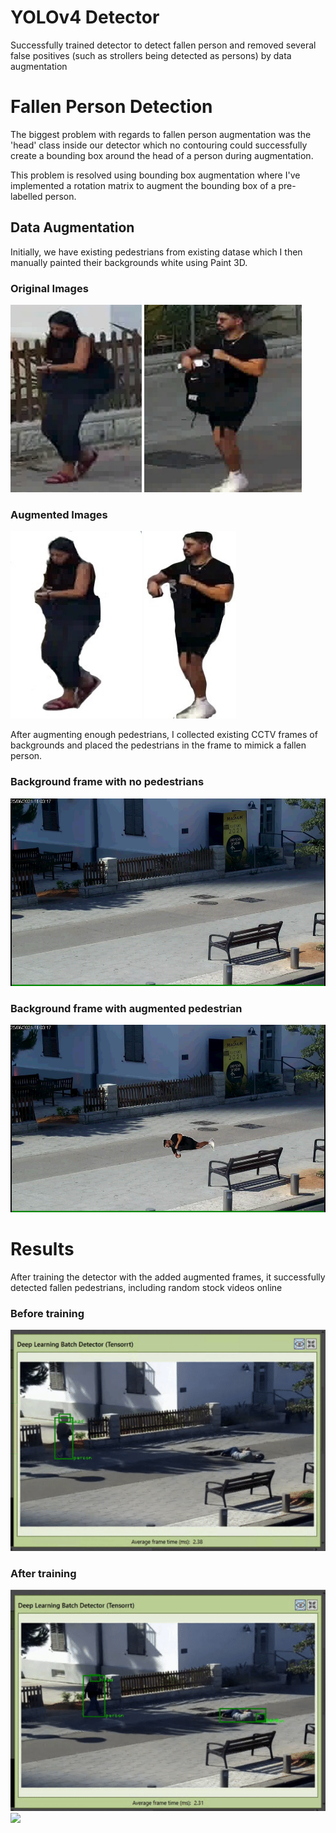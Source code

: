 # YOLOv4 Detector
  Successfully trained detector to detect fallen person and removed several false positives (such as strollers being detected as persons) by data augmentation
  
# Fallen Person Detection
  The biggest problem with regards to fallen person augmentation was the 'head' class inside our detector which no contouring could successfully create a bounding box around the head of a person during augmentation.
  
  This problem is resolved using bounding box augmentation where I've implemented a rotation matrix to augment the bounding box of a pre-labelled person.
  
  ## Data Augmentation
  Initially, we have existing pedestrians from existing datase which I then manually painted their backgrounds white using Paint 3D.
  
  ### Original Images
  
  <img src = "images/pedestrian1_before.jpg" height = "300"> <img src = "images/pedestrian2_before.jpg" height = "300">
  
  ### Augmented Images
  
  <img src = "images/pedestrian1_augmented.jpg" height = "300"> <img src = "images/pedestrian2_augmented.jpg" height = "300">
  
  
  After augmenting enough pedestrians, I collected existing CCTV frames of backgrounds and placed the pedestrians in the frame to mimick a fallen person.
  
  ### Background frame with no pedestrians
  
  <img src = "images/background.jpg" height = "300">
  
  ### Background frame with augmented pedestrian
  
  <img src = "images/cam1-afternoon_1010.jpg" height = "300">
  
  # Results
  After training the detector with the added augmented frames, it successfully detected fallen pedestrians, including random stock videos online
  
  ### Before training
  <img src = "images/video_snippets/before_improvement1.gif">
  
  ### After training
  <img src = "images/video_snippets/improvement1.gif">
  <img src = "images/video_snippets/stock_vid_improvement.gif">
